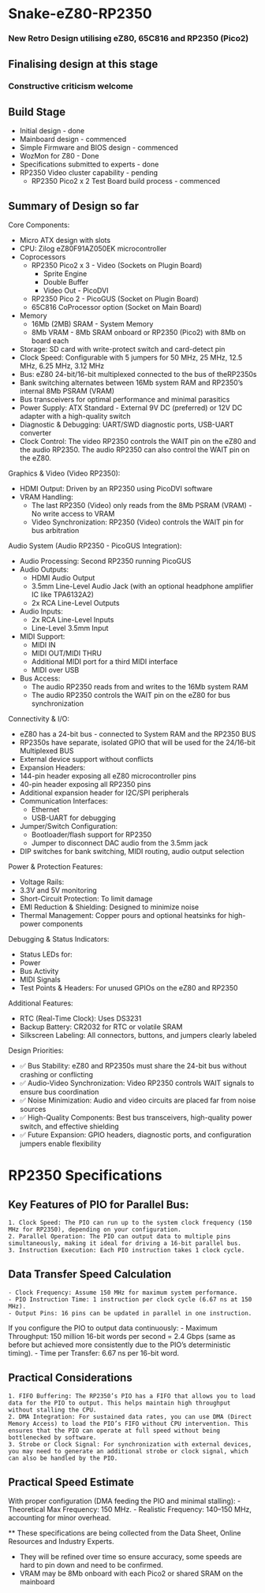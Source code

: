 # Snake-eZ80-RP2350
### New Retro Design utilising eZ80, 65C816 and RP2350 (Pico2) ###

## Finalising design at this stage ##
### Constructive criticism welcome ###

## Build Stage ##
- Initial design - done
- Mainboard design - commenced
- Simple Firmware and BIOS design - commenced
- WozMon for Z80 - Done
- Specifications submitted to experts - done
- RP2350 Video cluster capability - pending
	- RP2350 Pico2 x 2 Test Board build process - commenced

## Summary of Design so far ## 
Core Components:
- Micro ATX design with slots
- CPU: Zilog eZ80F91AZ050EK microcontroller
- Coprocessors
	- RP2350 Pico2 x 3 - Video (Sockets on Plugin Board)
		- Sprite Engine
		- Double Buffer
		- Video Out - PicoDVI
	- RP2350 Pico 2 - PicoGUS (Socket on Plugin Board)
	- 65C816 CoProcessor option (Socket on Main Board)
- Memory
	- 16Mb (2MB) SRAM - System Memory
	- 8Mb VRAM - 8Mb SRAM onboard or RP2350 (Pico2) with 8Mb on board each 
- Storage: SD card with write-protect switch and card-detect pin
- Clock Speed: Configurable with 5 jumpers for 50 MHz, 25 MHz, 12.5 MHz, 6.25 MHz, 3.12 MHz
- Bus: eZ80 24-bit/16-bit multiplexed connected to the bus of theRP2350s
- Bank switching alternates between 16Mb system RAM and RP2350’s internal 8Mb PSRAM (VRAM)
- Bus transceivers for optimal performance and minimal parasitics
- Power Supply: ATX Standard - External 9V DC (preferred) or 12V DC adapter with a high-quality switch
- Diagnostic & Debugging: UART/SWD diagnostic ports, USB-UART converter
- Clock Control: The video RP2350 controls the WAIT pin on the eZ80 and the audio RP2350. The audio RP2350 can also control the WAIT pin on the eZ80.

Graphics & Video (Video RP2350):
-	HDMI Output: Driven by an RP2350 using PicoDVI software
-	VRAM Handling:
	- The last RP2350 (Video) only reads from the 8Mb PSRAM (VRAM) - No write access to VRAM
	- Video Synchronization: RP2350 (Video) controls the WAIT pin for bus arbitration

Audio System (Audio RP2350 - PicoGUS Integration):
-	Audio Processing: Second RP2350 running PicoGUS
-	Audio Outputs:
	- HDMI Audio Output
	- 3.5mm Line-Level Audio Jack (with an optional headphone amplifier IC like TPA6132A2)
  	- 2x RCA Line-Level Outputs
-	Audio Inputs:
	- 2x RCA Line-Level Inputs
	- Line-Level 3.5mm Input
-	MIDI Support:
	- MIDI IN
	- MIDI OUT/MIDI THRU
	- Additional MIDI port for a third MIDI interface
	- MIDI over USB
-	Bus Access:
	- The audio RP2350 reads from and writes to the 16Mb system RAM
	- The audio RP2350 controls the WAIT pin on the eZ80 for bus synchronization

Connectivity & I/O:
- eZ80 has a 24-bit bus - connected to System RAM and the RP2350 BUS
- RP2350s have separate, isolated GPIO that will be used for the 24/16-bit Multiplexed BUS
- External device support without conflicts
- Expansion Headers:
- 144-pin header exposing all eZ80 microcontroller pins
- 40-pin header exposing all RP2350 pins
- Additional expansion header for I2C/SPI peripherals
- Communication Interfaces:
	- Ethernet
	- USB-UART for debugging
- Jumper/Switch Configuration:
	- Bootloader/flash support for RP2350
	- Jumper to disconnect DAC audio from the 3.5mm jack
- DIP switches for bank switching, MIDI routing, audio output selection

Power & Protection Features:
- Voltage Rails:
- 3.3V and 5V monitoring
- Short-Circuit Protection: To limit damage
- EMI Reduction & Shielding: Designed to minimize noise
- Thermal Management: Copper pours and optional heatsinks for high-power components

Debugging & Status Indicators:
- Status LEDs for:
- Power
- Bus Activity
- MIDI Signals
- Test Points & Headers: For unused GPIOs on the eZ80 and RP2350

Additional Features:
- RTC (Real-Time Clock): Uses DS3231
- Backup Battery: CR2032 for RTC or volatile SRAM
- Silkscreen Labeling: All connectors, buttons, and jumpers clearly labeled

Design Priorities:

- ✅ Bus Stability: eZ80 and RP2350s must share the 24-bit bus without crashing or conflicting
- ✅ Audio-Video Synchronization: Video RP2350 controls WAIT signals to ensure bus coordination
- ✅ Noise Minimization: Audio and video circuits are placed far from noise sources
- ✅ High-Quality Components: Best bus transceivers, high-quality power switch, and effective shielding
- ✅ Future Expansion: GPIO headers, diagnostic ports, and configuration jumpers enable flexibility

# RP2350 Specifications #

## Key Features of PIO for Parallel Bus: ##
    1. Clock Speed: The PIO can run up to the system clock frequency (150 MHz for RP2350), depending on your configuration.
    2. Parallel Operation: The PIO can output data to multiple pins simultaneously, making it ideal for driving a 16-bit parallel bus.
    3. Instruction Execution: Each PIO instruction takes 1 clock cycle.

## Data Transfer Speed Calculation ## 
    - Clock Frequency: Assume 150 MHz for maximum system performance.
    - PIO Instruction Time: 1 instruction per clock cycle (6.67 ns at 150 MHz).
    - Output Pins: 16 pins can be updated in parallel in one instruction.

If you configure the PIO to output data continuously:
    - Maximum Throughput: 150 million 16-bit words per second = 2.4 Gbps (same as before but achieved more consistently due to the PIO’s deterministic timing).
    - Time per Transfer: 6.67 ns per 16-bit word.

## Practical Considerations ## 
    1. FIFO Buffering: The RP2350’s PIO has a FIFO that allows you to load data for the PIO to output. This helps maintain high throughput without stalling the CPU.
    2. DMA Integration: For sustained data rates, you can use DMA (Direct Memory Access) to load the PIO’s FIFO without CPU intervention. This ensures that the PIO can operate at full speed without being bottlenecked by software.
    3. Strobe or Clock Signal: For synchronization with external devices, you may need to generate an additional strobe or clock signal, which can also be handled by the PIO.

## Practical Speed Estimate ## 

With proper configuration (DMA feeding the PIO and minimal stalling):
    - Theoretical Max Frequency: 150 MHz.
    - Realistic Frequency: 140–150 MHz, accounting for minor overhead.

** These specifications are being collected from the Data Sheet, Online Resources and Industry Experts.
- They will be refined over time so ensure accuracy, some speeds are hard to pin down and need to be confirmed.
- VRAM may be 8Mb onboard with each Pico2 or shared SRAM on the mainboard

